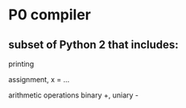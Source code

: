 # P0 compiler
## subset of Python 2 that includes:
printing

assignment, x = ...

arithmetic operations binary +, uniary -
